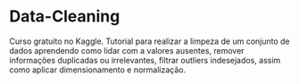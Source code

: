 # Data-Cleaning
Curso gratuito no Kaggle. Tutorial para realizar a limpeza de um conjunto de dados aprendendo como lidar com a valores ausentes, remover informações duplicadas ou irrelevantes, filtrar outliers indesejados, assim como aplicar dimensionamento e normalização.
